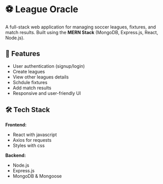 # ⚽ League Oracle

A full-stack web application for managing soccer leagues, fixtures, and match results. Built using the **MERN Stack** (MongoDB, Express.js, React, Node.js).

## 🚀 Features

-   User authentication (signup/login)
-   Create leagues
-   View other leagues details
-   Schdule fixtures
-   Add match results
-   Responsive and user-friendly UI

## 🛠️ Tech Stack

**Frontend:**

-   React with javascript
-   Axios for requests
-   Styles with css

**Backend:**

-   Node.js
-   Express.js
-   MongoDB & Mongoose
